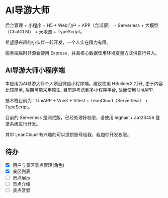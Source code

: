 # AI导游大师

后台管理 + 小程序 + H5 + Web门户 + APP（含鸿蒙） + Serverless + 大模型（ChatGLM） + 天地图 + TypeScript。

希望感兴趣的小伙伴一起开发，一个人实在精力有限。

服务端届时开源会使用 Express，并且核心数据使用环境变量方式供自行导入。

## AI导游大师小程序端

本应用为AI导游大师个人项目微信小程序端。建议使用 HBuilderX 打开, 由于内容比较简单, 后期可能采用原生, 目前是考虑到多小程序平台, 故而使用 UniAPP.

技术栈目前为：UniAPP + Vue3 + Vitest + LeanCloud（Serverless） + TypeScript。

目前的 Serverless 是测试版，已经处理好权限，请使用 leghair + aa123456 登录系统进行开发。

其中 LeanCloud 有兴趣的可以提供账号给我，我加你开发权限。

## 待办

- [x] 用户与景区景点管理(角色)
- [x] 景区列表
- [ ] 景点展示
- [ ] 景点介绍
- [ ] 景点音频